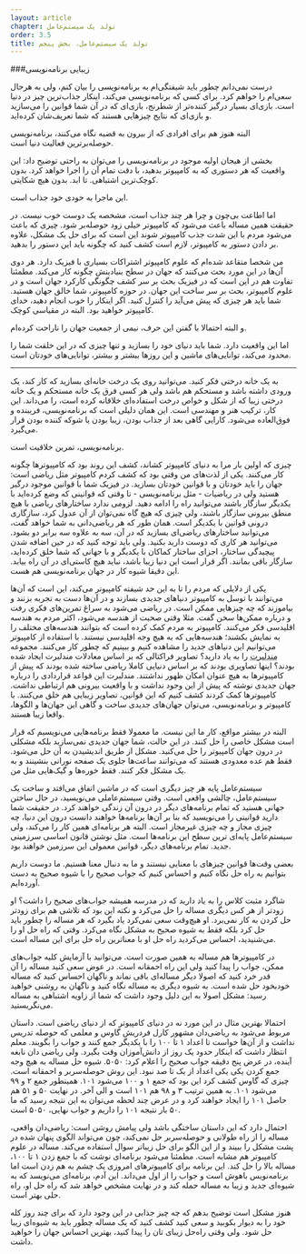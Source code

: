 ```yaml
---
layout: article
chapter: تولد یک سیستم‌عامل
order: 3.5
title: تولد یک سیستم‌عامل، بخش پنجم
---
```




###زیبایی برنامه‌نویسی

درست نمی‌دانم چطور باید شیفتگی‌ام به برنامه‌‌نویسی را بیان کنم، ولی به هرحال سعی‌ام را خواهم کرد. برای کسی که برنامه‌نویسی می‌کند، اینکار جذاب‌ترین چیز در دنیا است. بازی‌ای بسیار درگیر کننده‌تر از شطرنج، بازی‌ای که در آن شما قوانین را می‌سازید و بازی‌ای که نتایج چیزهایی هستند که شما تعریف‌شان کرده‌اید. 

البته هنوز هم برای افرادی که از بیرون به قضیه نگاه می‌کنند، برنامه‌نویسی حوصله‌برترین فعالیت دنیا است.

بخشی از هیجان اولیه موجود در برنامه‌نویسی را می‌توان به راحتی توضیح داد: این واقعیت که هر دستوری که به کامپیوتر بدهید، با دقت تمام آن را اجرا خواهد کرد. بدون کوچک‌ترین اشتباهی. تا ابد. بدون هیچ شکایتی. 

این ماجرا به خودی خود جذاب است. 

اما اطاعت بی‌چون و چرا هر چند جذاب است، مشخصه یک دوست خوب نیست. در حقیقت همین مساله باعث می‌شود که کامپیوتر خیلی زود حوصله‌بر شود. چیزی که باعث می‌شود مردم با این شدت جذب کامپیوتر شوند این است که برای حل یک مشکل، علاوه بر دادن دستور به کامپیوتر، لازم است کشف کنید که چگونه باید این دستور را بدهید. 

من شخصا متقاعد شده‌ام که علوم کامپیوتر اشتراکات بسیاری با فیزیک دارد. هر دوی آن‌ها در این مورد بحث می‌کنند که جهان در سطح بنیادینش چگونه کار می‌کند. مطمئنا تفاوت هم در این است که در فیزیک بحث بر سر کشف چگونگی کارکرد جهان است و در علوم کامپیوتر، بحث بر سر ساخت این جهان. در حوزه کامپیوتر، شما خالق جهان هستید. شما باید هر چیزی که پیش می‌آید را کنترل کنید. اگر اینکار را خوب انجام دهید، خدای کامپیوتر خواهید بود. البته در مقیاسی کوچک.

و البته احتمالا با گفتن این حرف، نیمی از جمعیت جهان را ناراحت کرده‌ام. 

اما این واقعیت دارد. شما باید دنیای خود را بسازید و تنها چیزی که در این خلقت شما را محدود می‌کند، توانایی‌های ماشین و این روزها بیشتر و بیشتر، توانایی‌های خودتان است. 

***

به یک خانه درختی فکر کنید. می‌توانید روی یک درخت خانه‌ای بسازید که کار کند، یک ورودی داشته باشد و مستحکم هم باشد ولی هر کسی فرق یک خانه مستحکم و یک خانه درختی زیبا که از شکل و خواص درخت استفاده‌ای خلاقانه کرده است، را می‌داند. این کار،‌ ترکیب هنر و مهندسی‌ است. این همان دلیلی است که برنامه‌نویسی، فریبنده و فوق‌العاده می‌شود. کارایی گاهی بعد از جذاب بودن،‌ زیبا بودن یا شوکه کننده بودن قرار می‌گیرد. 

برنامه‌نویسی، تمرین خلاقیت است. 

چیزی که اولین بار مرا به دنیای کامپیوتر کشاند، کشف این روند بود که کامپیوترها چگونه کار می‌کنند. یکی از لذت‌های من وقتی بود که کشف کردم کامپیوتر مثل ریاضی است: جهان را باید خودتان و با قوانین خودتان بسازید. در فیزیک شما با قوانین موجود درگیر هستید ولی در ریاضیات - مثل برنامه‌نویسی - تا وقتی که قوانینی که وضع کرده‌اید با یکدیگر سازگار باشند می‌توانید راه را ادامه دهید. لزومی ندارد ساختارهای ریاضی با هیچ منطق بیرونی سازگار باشند، ولی چیزی که هیچ گاه نمی‌توان از آن عدول کرد، سازگاری درونی قوانین با یکدیگر است. همان طور که هر ریاضی‌دانی به شما خواهد گفت، می‌توانید ساختارهای ریاضی‌ای بسازید که در آن، سه به علاوه سه برابر دو بشود. می‌توانید هر کاری که دوست دارید بکنید. ولی باید توجه کنید که در حین اضافه شدن پیچیدگی ساختار، اجزای ساختار کماکان با یکدیگر و با جهانی که شما خلق کرده‌اید، سازگار باقی بمانند. اگر قرار است این دنیا زیبا باشد، نباید هیچ کاستی‌ای در آن راه بیابد. این دقیقا شیوه کار در جهان برنامه‌نویسی هم هست. 

یکی از دلایلی که مردم را تا به این حد شیفته کامپیوتر می‌کند، این است که آن‌ها می‌توانند با توسل به کامپیوتر دنیاهای جدیدی بسازند و در آن‌ها دست به تجربه بزنند و بیاموزند که چه چیزهایی ممکن است. در ریاضی می‌شود به سراغ تمرین‌های فکری رفت و درباره ممکن‌ها سخن گفت. مثلا وقتی صحبت از هندسه می‌شود،‌ اکثر مردم به هندسه اقلیدسی فکر می‌کنند. کامپیوتر به مردم کمک کرده است که بتوانند هندسه‌‌های مختلف را به نمایش بکشند؛ هندسه‌هایی که به هیچ وجه اقلیدسی نیستند. با استفاده از کامپیوتر می‌توانیم این دنیاهای جدید را مشاهده کنیم و ببینیم که چطور کار می‌کنند. مجموعه <abbr title="Mandelberot">مندلبرت</abbr > را به یاد دارید؟ تصاویر فراکتالی که بر اساس معادلات مندلبرت ایجاد شده بودند؟ اینها تصاویری بودند که بر اساس دنیایی کاملا ریاضی ساخته شده بودند که پیش از کامپیوترها به هیچ عنوان امکان ظهور نداشتند. مندلبرت این قواعد قراردادی را درباره جهان جدیدی نوشته که پیش از این وجود نداشت و با واقعیت بیرونی هم ارتباطی نداشت. کامپیوترها کمک کردند کشف کنیم که این قوانین، تصاویر زیبایی هم خلق می‌کنند. با کامپیوتر و برنامه‌نویسی، می‌توان جهان‌های جدیدی ساخت و گاهی این جهان‌ها و الگوها، واقعا زیبا هستند. 

البته در بیشتر مواقع،‌ کار ما این نیست. ما معمولا فقط برنامه‌هایی می‌نویسیم که قرار است مشکل خاصی را حل کنند. در این حالت، شما جهان جدیدی نمی‌سازید بلکه مشکلی در درون جهان کامپیوتر را حل می‌کنید. مشکل از طریق اندیشیدن به آن حل می‌شود. فقط هم عده معدودی هستند که می‌توانند ساعت‌ها جلوی یک صفحه نورانی بنشینند و به یک مشکل فکر کنند. فقط خوره‌ها و گیک‌هایی مثل من. 

سیستم‌عامل پایه هر چیز دیگری است که در ماشین اتفاق می‌افتد و ساخت یک سیستم‌عامل، چالشی واقعی است. وقتی سیستم‌عاملی می‌نویسید، در حال ساختن جهانی هستید که تمام برنامه‌های دیگر در درون آن زندگی خواهند کرد. در حقیقت شما دارید قوانینی را می‌نویسید که بنا بر آن‌ها برنامه‌ها خواهند دانست درون این دنیا، چه چیزی مجاز و چه چیزی غیرمجاز است. البته هر برنامه‌ای همین کار را می‌کند، ولی سیستم‌عامل پایه‌ای ترین سطح این برنامه‌ها است. مثل نوشتن قانون اساسی سرزمینی جدید. تمام برنامه‌های دیگر، قوانین معمولی این سرزمین خواهند بود. 

بعضی وقت‌ها قوانین چیزهای با معنایی نیستند و ما به دنبال معنا هستیم. ما دوست داریم بتوانیم به راه حل نگاه کنیم و احساس کنیم که جواب صحیح را با شیوه صحیح به دست آورده‌ایم. 

شاگرد مثبت کلاس را به یاد دارید که در مدرسه همیشه جواب‌های صحیح را داشت؟ او زودتر از هر کس دیگری مساله را حل می‌کرد و نکته این بود که تلاشی هم برای زودتر حل کردن به کار نمی‌برد. او هیچ‌وقت سعی نمی‌کرد یاد بگیرد که هر مساله را چطور باید حل کرد بلکه فقط به شیوه صحیح به مشکل نگاه می‌کرد. وقتی که راه حل او را می‌شنیدید، احساس می‌کردید راه حل او با معناترین راه حل برای این مساله است. 

در کامپیوترها هم مساله به همین صورت است. می‌توانید با آزمایش کلیه جواب‌های ممکن، جواب را پیدا کنید ولی این راه احمقانه است. در عوض سعی کنید مساله را آن قدر خرد کنید که اصولا دیگر مساله‌ای باقی نماند و ناگهان احساس کنید که مساله خودبخود حل شده است. به شیوه دیگری به مساله نگاه کنید و ناگهان به روشنی خواهید رسید: مشکل اصولا به این دلیل وجود داشت که شما از زاویه اشتباهی به مساله می‌نگریستید. 

احتمالا بهترین مثال در این مورد نه در دنیای کامپیوتر که از دنیای ریاضی است. داستان مربوط می‌شود به ریاضی‌دان مشهور کارل فردریش گاوس و معلمی که حوصله تدریس نداشت و از آن‌ها خواست تا اعداد ۱ تا ۱۰۰ را با یکدیگر جمع کنند و جواب را بگویند. معلم انتظار داشت که اینکار حدود یک روز از دانش‌آموزان وقت بگیرد. ولی ریاضی دان نابغه آینده، در عرض پنج دقیقه جواب صحیح را اعلام کرد: ۵۰۵۰. شیوه حل مساله به هیچ وجه جمع کردن یکی یکی اعداد از یک تا صد نبود. این روش حوصله‌سربر و احمقانه است. چیزی که گاوس کشف کرد این بود که جمع ۱ و ۱۰۰ می‌شود ۱۰۱. همینطور جمع ۲ و ۹۹ می‌شود ۱۰۱. به همین ترتیب ۳ و ۹۸ هم ۱۰۱ است و الی آخر.  در نهایت ۵۰ و ۵۱ هم حاصل ۱۰۱ را ایجاد خواهند کرد و در عرض چند لحظه می‌توان به این نتیجه رسید که ما ۵۰ بار نتیجه ۱۰۱ را داریم و جواب نهایی، ۵۰۵۰ است. 

احتمال دارد که این داستان ساختگی باشد ولی پیامش روشن است: ریاضی‌دان واقعی،‌ مساله را از راه طولانی و حوصله‌سربر حل نمی‌کند، چون می‌تواند الگوی پنهان شده در پشت مشکل را ببیند و از این الگو برای حل زیباتر سوال استفاده می‌کند. مساله در علوم کامپیوتر هم مشابه است. مطمئنا می‌شود برنامه‌ای نوشت که با جمع زدن ۱ تا ۱۰۰، مساله بالا را حل کند. این برنامه برای کامپیوترهای امروزی یک چشم به هم زدن است اما برنامه‌نویس باهوش است و جواب را از اول می‌داند. این آدم، برنامه‌ای می‌نویسد که به شیوه‌ای جدید و زیبا به مساله حمله کند و در نهایت مشخص خواهد شد که راه حل او، راه حلی بهتر است.

هنوز مشکل است توضیح بدهم که چه چیز جذابی در این وجود دارد که برای چند روز کله خود را به دیوار بکوبید و سعی کنید کشف کنید که یک مساله چطور باید به شیوه‌ای زیبا حل شود. ولی وقتی راه‌حل زیبای تان را پیدا کنید، بهترین احساس جهان را خواهید داشت. 




